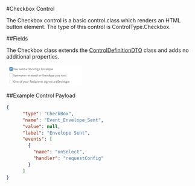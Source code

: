 #Checkbox Control

The Checkbox control is a basic control class which renders an HTML button element. The type of this control is ControlType.Checkbox.

##Fields

The Checkbox class extends the [ControlDefinitionDTO](/Docs/ForDevelopers/Objects/DataTransfer/ControlDefinitionDTO.md) class and adds no additional properties.

<img src="images/checkbox.PNG" alt="Checkbox UI" width="200"/>

##Example Control Payload
```json
{
      "type": "CheckBox",
      "name": "Event_Envelope_Sent",
      "value": null,
      "label": "Envelope Sent",
      "events": [
        {
          "name": "onSelect",
          "handler": "requestConfig"
        }
      ]
}
```
